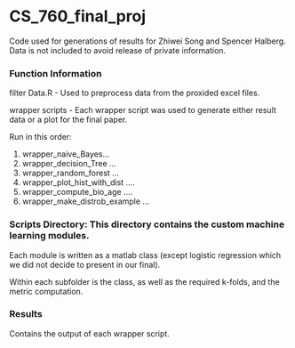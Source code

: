 # CS_760_final_proj
Code used for generations of results for Zhiwei Song and Spencer Halberg. Data is not included to avoid release of private information.


### Function Information
filter Data.R - Used to preprocess data from the proxided excel files. 

wrapper scripts - Each wrapper script was used to generate either result data or a plot for the final paper. 

Run in this order:
1. wrapper_naive_Bayes...
2. wrapper_decision_Tree ... 
3. wrapper_random_forest ... 
4. wrapper_plot_hist_with_dist ....
5. wrapper_compute_bio_age ....
6. wrapper_make_distrob_example ... 

### Scripts Directory: This directory contains the custom machine learning modules.

Each module is written as a matlab class (except logistic regression which we did not decide to present in our final).

Within each subfolder is the class, as well as the required k-folds, and the metric computation. 

### Results

Contains the output of each wrapper script. 
